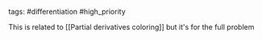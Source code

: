 tags: #differentiation #high_priority 

This is related to [[Partial derivatives coloring]] but it's for the full problem